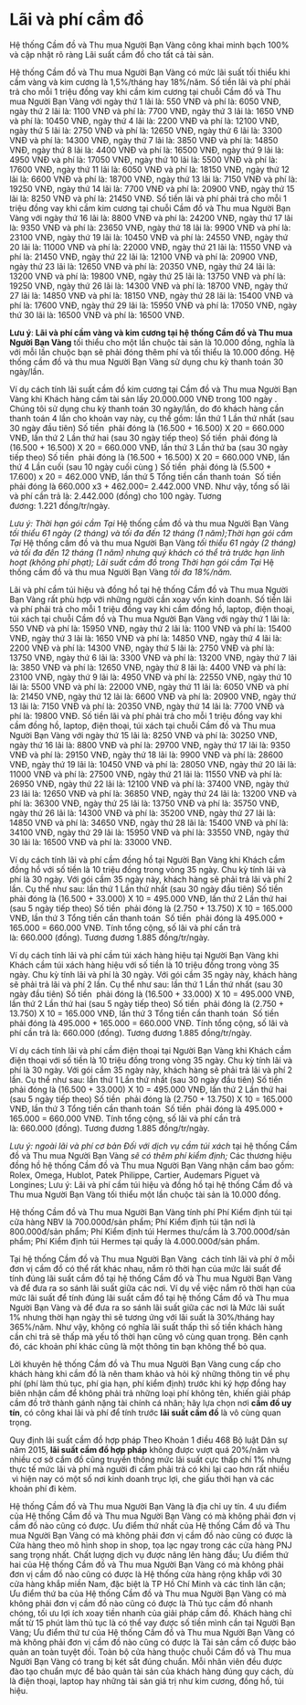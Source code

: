 # Lãi và phí cầm đồ

Hệ thống Cầm đồ và Thu mua Người Bạn Vàng công khai minh bạch 100% và cập nhật rõ ràng Lãi suất cầm đồ cho tất cả tài sản.

Hệ thống Cầm đồ và Thu mua Người Bạn Vàng có mức lãi suất tối thiểu khi cầm vàng và kim cương là 1,5%/tháng hay 18%/năm. Số tiền lãi và phí phải trả cho mỗi 1 triệu đồng vay khi cầm kim cương tại chuỗi Cầm đồ và Thu mua Người Bạn Vàng với ngày thứ 1 lãi là: 550 VNĐ và phí là: 6050 VNĐ, ngày thứ 2 lãi là: 1100 VNĐ và phí là: 7700 VNĐ, ngày thứ 3 lãi là: 1650 VNĐ và phí là: 10450 VNĐ, ngày thứ 4 lãi là: 2200 VNĐ và phí là: 12100 VNĐ, ngày thứ 5 lãi là: 2750 VNĐ và phí là: 12650 VNĐ, ngày thứ 6 lãi là: 3300 VNĐ và phí là: 14300 VNĐ, ngày thứ 7 lãi là: 3850 VNĐ và phí là: 14850 VNĐ, ngày thứ 8 lãi là: 4400 VNĐ và phí là: 16500 VNĐ, ngày thứ 9 lãi là: 4950 VNĐ và phí là: 17050 VNĐ, ngày thứ 10 lãi là: 5500 VNĐ và phí là: 17600 VNĐ, ngày thứ 11 lãi là: 6050 VNĐ và phí là: 18150 VNĐ, ngày thứ 12 lãi là: 6600 VNĐ và phí là: 18700 VNĐ, ngày thứ 13 lãi là: 7150 VNĐ và phí là: 19250 VNĐ, ngày thứ 14 lãi là: 7700 VNĐ và phí là: 20900 VNĐ, ngày thứ 15 lãi là: 8250 VNĐ và phí là: 21450 VNĐ.
Số tiền lãi và phí phải trả cho mỗi 1 triệu đồng vay khi cầm kim cương tại chuỗi Cầm đồ và Thu mua Người Bạn Vàng với ngày thứ 16 lãi là: 8800 VNĐ và phí là: 24200 VNĐ, ngày thứ 17 lãi là: 9350 VNĐ và phí là: 23650 VNĐ, ngày thứ 18 lãi là: 9900 VNĐ và phí là: 23100 VNĐ, ngày thứ 19 lãi là: 10450 VNĐ và phí là: 24550 VNĐ, ngày thứ 20 lãi là: 11000 VNĐ và phí là: 22000 VNĐ, ngày thứ 21 lãi là: 11550 VNĐ và phí là: 21450 VNĐ, ngày thứ 22 lãi là: 12100 VNĐ và phí là: 20900 VNĐ, ngày thứ 23 lãi là: 12650 VNĐ và phí là: 20350 VNĐ, ngày thứ 24 lãi là: 13200 VNĐ và phí là: 19800 VNĐ, ngày thứ 25 lãi là: 13750 VNĐ và phí là: 19250 VNĐ, ngày thứ 26 lãi là: 14300 VNĐ và phí là: 18700 VNĐ, ngày thứ 27 lãi là: 14850 VNĐ và phí là: 18150 VNĐ, ngày thứ 28 lãi là: 15400 VNĐ và phí là: 17600 VNĐ, ngày thứ 29 lãi là: 15950 VNĐ và phí là: 17050 VNĐ, ngày thứ 30 lãi là: 16500 VNĐ và phí là: 16500 VNĐ.

**Lưu ý**: **Lãi và phí cầm vàng và kim cương tại hệ thống Cầm đồ và Thu mua Người Bạn Vàng** tối thiểu cho một lần chuộc tài sản là 10.000 đồng, nghĩa là với mỗi lần chuộc bạn sẽ phải đóng thêm phí và tối thiểu là 10.000 đồng. Hệ thống cầm đồ và thu mua Người Bạn Vàng sử dụng chu kỳ thanh toán 30 ngày/lần.

Ví dụ cách tính lãi suất cầm đồ kim cương tại Cầm đồ và Thu mua Người Bạn Vàng khi Khách hàng cầm tài sản lấy 20.000.000 VNĐ trong 100 ngày . Chúng tôi sử dụng chu kỳ thanh toán 30 ngày/lần, do đó khách hàng cần thanh toán 4 lần cho khoản vay này, cụ thể gồm: lần thứ 1 Lần thứ nhất (sau 30 ngày đầu tiên) Số tiền  phải đóng là (16.500 + 16.500) X 20 = 660.000 VNĐ, lần thứ 2 Lần thứ hai (sau 30 ngày tiếp theo) Số tiền  phải đóng là (16.500 + 16.500) X 20 = 660.000 VNĐ, lần thứ 3 Lần thứ ba (sau 30 ngày tiếp theo) Số tiền  phải đóng là (16.500 + 16.500) X 20 = 660.000 VNĐ, lần thứ 4 Lần cuối (sau 10 ngày cuối cùng ) Số tiền  phải đóng là (5.500 + 17.600) x 20 = 462.000 VNĐ, lần thứ 5 Tổng tiền cần thanh toán  Số tiền  phải đóng là 660.000 x3 + 462.000= 2.442.000 VNĐ. Như vậy, tổng số lãi và phí cần trả là: 2.442.000 (đồng) cho 100 ngày. Tương đương: 1.221 đồng/tr/ngày.

*Lưu ý: Thời hạn gói cầm Tại* Hệ thống cầm đồ và thu mua Người Bạn Vàng *tối thiểu 61 ngày (2 tháng) và tối đa đến 12 tháng (1 năm);Thời hạn gói cầm Tại* Hệ thống cầm đồ và thu mua Người Bạn Vàng *tối thiểu 61 ngày (2 tháng) và tối đa đến 12 tháng (1 năm) nhưng quý khách có thể trả trước hạn linh hoạt (không phí phạt); Lãi suất cầm đồ trong Thời hạn gói cầm Tại* Hệ thống cầm đồ và thu mua Người Bạn Vàng *tối đa 18%/năm.*

Lãi và phí cầm túi hiệu và đồng hồ tại hệ thống Cầm đồ và Thu mua Người Bạn Vàng rất phù hợp với những người cần xoay vốn kinh doanh. Số tiền lãi và phí phải trả cho mỗi 1 triệu đồng vay khi cầm đồng hồ, laptop, điện thoại, túi xách tại chuỗi Cầm đồ và Thu mua Người Bạn Vàng với ngày thứ 1 lãi là: 550 VNĐ và phí là: 15950 VNĐ, ngày thứ 2 lãi là: 1100 VNĐ và phí là: 15400 VNĐ, ngày thứ 3 lãi là: 1650 VNĐ và phí là: 14850 VNĐ, ngày thứ 4 lãi là: 2200 VNĐ và phí là: 14300 VNĐ, ngày thứ 5 lãi là: 2750 VNĐ và phí là: 13750 VNĐ, ngày thứ 6 lãi là: 3300 VNĐ và phí là: 13200 VNĐ, ngày thứ 7 lãi là: 3850 VNĐ và phí là: 12650 VNĐ, ngày thứ 8 lãi là: 4400 VNĐ và phí là: 23100 VNĐ, ngày thứ 9 lãi là: 4950 VNĐ và phí là: 22550 VNĐ, ngày thứ 10 lãi là: 5500 VNĐ và phí là: 22000 VNĐ, ngày thứ 11 lãi là: 6050 VNĐ và phí là: 21450 VNĐ, ngày thứ 12 lãi là: 6600 VNĐ và phí là: 20900 VNĐ, ngày thứ 13 lãi là: 7150 VNĐ và phí là: 20350 VNĐ, ngày thứ 14 lãi là: 7700 VNĐ và phí là: 19800 VNĐ.
Số tiền lãi và phí phải trả cho mỗi 1 triệu đồng vay khi cầm đồng hồ, laptop, điện thoại, túi xách tại chuỗi Cầm đồ và Thu mua Người Bạn Vàng với ngày thứ 15 lãi là: 8250 VNĐ và phí là: 30250 VNĐ, ngày thứ 16 lãi là: 8800 VNĐ và phí là: 29700 VNĐ, ngày thứ 17 lãi là: 9350 VNĐ và phí là: 29150 VNĐ, ngày thứ 18 lãi là: 9900 VNĐ và phí là: 28600 VNĐ, ngày thứ 19 lãi là: 10450 VNĐ và phí là: 28050 VNĐ, ngày thứ 20 lãi là: 11000 VNĐ và phí là: 27500 VNĐ, ngày thứ 21 lãi là: 11550 VNĐ và phí là: 26950 VNĐ, ngày thứ 22 lãi là: 12100 VNĐ và phí là: 37400 VNĐ, ngày thứ 23 lãi là: 12650 VNĐ và phí là: 36850 VNĐ, ngày thứ 24 lãi là: 13200 VNĐ và phí là: 36300 VNĐ, ngày thứ 25 lãi là: 13750 VNĐ và phí là: 35750 VNĐ, ngày thứ 26 lãi là: 14300 VNĐ và phí là: 35200 VNĐ, ngày thứ 27 lãi là: 14850 VNĐ và phí là: 34650 VNĐ, ngày thứ 28 lãi là: 15400 VNĐ và phí là: 34100 VNĐ, ngày thứ 29 lãi là: 15950 VNĐ và phí là: 33550 VNĐ, ngày thứ 30 lãi là: 16500 VNĐ và phí là: 33000 VNĐ.

Ví dụ cách tính lãi và phí cầm đồng hồ tại Người Bạn Vàng khi Khách cầm đồng hồ với số tiền là 10 triệu đồng trong vòng 35 ngày. Chu kỳ tính lãi và phí là 30 ngày. Với gói cầm 35 ngày này, khách hàng sẽ phải trả lãi và phí 2 lần. Cụ thể như sau: lần thứ 1 Lần thứ nhất (sau 30 ngày đầu tiên) Số tiền  phải đóng là (16.500 + 33.000) X 10 = 495.000 VNĐ, lần thứ 2 Lần thứ hai (sau 5 ngày tiếp theo) Số tiền  phải đóng là (2.750 + 13.750) X 10 = 165.000 VNĐ, lần thứ 3 Tổng tiền cần thanh toán  Số tiền  phải đóng là 495.000 + 165.000 = 660.000 VNĐ. Tính tổng cộng, số lãi và phí cần trả là: 660.000 (đồng). Tương đương 1.885 đồng/tr/ngày.

Ví dụ cách tính lãi và phí cầm túi xách hàng hiệu tại Người Bạn Vàng khi Khách cầm túi xách hàng hiệu với số tiền là 10 triệu đồng trong vòng 35 ngày. Chu kỳ tính lãi và phí là 30 ngày. Với gói cầm 35 ngày này, khách hàng sẽ phải trả lãi và phí 2 lần. Cụ thể như sau: lần thứ 1 Lần thứ nhất (sau 30 ngày đầu tiên) Số tiền  phải đóng là (16.500 + 33.000) X 10 = 495.000 VNĐ, lần thứ 2 Lần thứ hai (sau 5 ngày tiếp theo) Số tiền  phải đóng là (2.750 + 13.750) X 10 = 165.000 VNĐ, lần thứ 3 Tổng tiền cần thanh toán  Số tiền  phải đóng là 495.000 + 165.000 = 660.000 VNĐ. Tính tổng cộng, số lãi và phí cần trả là: 660.000 (đồng). Tương đương 1.885 đồng/tr/ngày.

Ví dụ cách tính lãi và phí cầm điện thoại tại Người Bạn Vàng khi Khách cầm điện thoại với số tiền là 10 triệu đồng trong vòng 35 ngày. Chu kỳ tính lãi và phí là 30 ngày. Với gói cầm 35 ngày này, khách hàng sẽ phải trả lãi và phí 2 lần. Cụ thể như sau: lần thứ 1 Lần thứ nhất (sau 30 ngày đầu tiên) Số tiền  phải đóng là (16.500 + 33.000) X 10 = 495.000 VNĐ, lần thứ 2 Lần thứ hai (sau 5 ngày tiếp theo) Số tiền  phải đóng là (2.750 + 13.750) X 10 = 165.000 VNĐ, lần thứ 3 Tổng tiền cần thanh toán  Số tiền  phải đóng là 495.000 + 165.000 = 660.000 VNĐ. Tính tổng cộng, số lãi và phí cần trả là: 660.000 (đồng). Tương đương 1.885 đồng/tr/ngày.


*Lưu ý: ngoài lãi và phí cơ bản Đối với dịch vụ cầm túi xách* tại hệ thống Cầm đồ và Thu mua Người Bạn Vàng *sẽ có thêm phí kiểm định;* Các thương hiệu đồng hồ hệ thống Cầm đồ và Thu mua Người Bạn Vàng nhận cầm bao gồm: Rolex, Omega, Hublot, Patek Philippe, Cartier, Audemars Piguet và Longines; Lưu ý: Lãi và phí cầm túi hiệu và đồng hồ tại hệ thống Cầm đồ và Thu mua Người Bạn Vàng tối thiểu một lần chuộc tài sản là 10.000 đồng.

Hệ thống Cầm đồ và Thu mua Người Bạn Vàng tính phí Phí Kiểm định túi tại cửa hàng NBV là 700.000đ/sản phẩm; Phí Kiểm định túi tận nơi là 800.000đ/sản phẩm; Phí Kiểm định túi Hermes thu/cầm là 3.700.000đ/sản phẩm; Phí Kiểm định túi Hermes tại quầy là 4.000.000đ/sản phẩm.


Tại hệ thống Cầm đồ và Thu mua Người Bạn Vàng  cách tính lãi và phí ở mỗi đơn vị cầm đồ có thể rất khác nhau, nắm rõ thời hạn của mức lãi suất để tính đúng lãi suất cầm đồ tại hệ thống Cầm đồ và Thu mua Người Bạn Vàng và để đưa ra so sánh lãi suất giữa các nơi. Ví dụ về việc nắm rõ thời hạn của mức lãi suất để tính đúng lãi suất cầm đồ tại hệ thống Cầm đồ và Thu mua Người Bạn Vàng và để đưa ra so sánh lãi suất giữa các nơi là Mức lãi suất 1% nhưng thời hạn ngày thì sẽ tương ứng với lãi suất là 30%/tháng hay 365%/năm. Như vậy, không có nghĩa lãi suất thấp thì số tiền khách hàng cần chi trả sẽ thấp mà yếu tố thời hạn cũng vô cùng quan trọng. Bên cạnh đó, các khoản phí khác cũng là một thông tin bạn không thể bỏ qua.

Lời khuyên hệ thống Cầm đồ và Thu mua Người Bạn Vàng cung cấp cho khách hàng khi cầm đồ là nên tham khảo và hỏi kỹ những thông tin về phụ phí (phí làm thủ tục, phí gia hạn, phí kiểm định) trước khi ký hợp đồng hay biên nhận cầm để không phải trả những loại phí không tên, khiến giải pháp cầm đồ trở thành gánh nặng tài chính cá nhân; hãy lựa chọn nơi **cầm đồ uy tín**, có công khai lãi và phí để tính trước **lãi suất cầm đồ** là vô cùng quan trọng.

Quy định lãi suất cầm đồ hợp pháp Theo Khoản 1 điều 468 Bộ luật Dân sự năm 2015, **lãi suất cầm đồ hợp pháp** không được vượt quá 20%/năm và nhiều cơ sở cầm đồ cũng truyền thông mức lãi suất cực thấp chỉ 1% nhưng thực tế mức lãi và phí mà người đi cầm phải trả có khi lại cao hơn rất nhiều  vì hiện nay có một số nơi kinh doanh trục lợi, che giấu thời hạn và các khoản phí đi kèm.

Hệ thống Cầm đồ và Thu mua Người Bạn Vàng là địa chỉ uy tín. 4 ưu điểm của Hệ thống Cầm đồ và Thu mua Người Bạn Vàng có mà không phải đơn vị cầm đồ nào cũng có được. Ưu điểm thứ nhất của Hệ thống Cầm đồ và Thu mua Người Bạn Vàng có mà không phải đơn vị cầm đồ nào cũng có được là Cửa hàng theo mô hình shop in shop, tọa lạc ngay trong các cửa hàng PNJ sang trọng nhất. Chất lượng dịch vụ được nâng lên hàng đầu; Ưu điểm thứ hai của Hệ thống Cầm đồ và Thu mua Người Bạn Vàng có mà không phải đơn vị cầm đồ nào cũng có được là Hệ thống cửa hàng rộng khắp với 30 cửa hàng khắp miền Nam, đặc biệt là TP Hồ Chí Minh và các tỉnh lân cận; Ưu điểm thứ ba của Hệ thống Cầm đồ và Thu mua Người Bạn Vàng có mà không phải đơn vị cầm đồ nào cũng có được là Thủ tục cầm đồ nhanh chóng, tối ưu lợi ích xoay tiền nhanh của giải pháp cầm đồ. Khách hàng chỉ mất từ 15 phút làm thủ tục là có thể vay được số tiền mình cần tại Người Bạn Vàng; Ưu điểm thứ tư của Hệ thống Cầm đồ và Thu mua Người Bạn Vàng có mà không phải đơn vị cầm đồ nào cũng có được là Tài sản cầm cố được bảo quản an toàn tuyệt đối. Toàn bộ cửa hàng thuộc chuỗi Cầm đồ và Thu mua Người Bạn Vàng có trang bị két sắt đúng chuẩn. Mỗi nhân viên đều được đào tạo chuẩn mực để bảo quản tài sản của khách hàng đúng quy cách, dù là điện thoại, laptop hay những tài sản giá trị như kim cương, đồng hồ, túi hiệu.